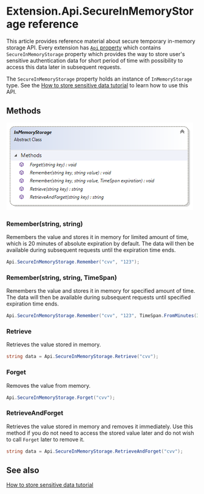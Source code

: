 ﻿# Extension.Api.SecureInMemoryStorage reference

This article provides reference material about secure temporary in-memory storage API.
Every extension has [`Api` property](extension-api.md) which contains `SecureInMemoryStorage`
property which provides the way to store user's sensitive authentication data for short period
of time with possibility to access this data later in subsequent requests.

The `SecureInMemoryStorage` property holds an instance of `InMemoryStorage` type. See the
[How to store sensitive data tutorial](https://community.sana-commerce.com/docs/SCC_Guides/Extensions/how-to//store-sensitive-data.md) to learn how
to use this API.

## Methods

![Class diagram](img/extension-api-secureinmemorystorage/class.png)

### Remember(string, string)

Remembers the value and stores it in memory for limited amount of time, which is 20 minutes 
of absolute expiration by default. The data will then be available during subsequent requests
until the expiration time ends.

```cs
Api.SecureInMemoryStorage.Remember("cvv", "123");
```

### Remember(string, string, TimeSpan)

Remembers the value and stores it in memory for specified amount of time. The data will then
be available during subsequent requests until specified expiration time ends.

```cs
Api.SecureInMemoryStorage.Remember("cvv", "123", TimeSpan.FromMinutes(3));
```

### Retrieve

Retrieves the value stored in memory.

```cs
string data = Api.SecureInMemoryStorage.Retrieve("cvv");
```

### Forget

Removes the value from memory.

```cs
Api.SecureInMemoryStorage.Forget("cvv");
```

### RetrieveAndForget

Retrieves the value stored in memory and removes it immediately. Use this method if you do not
need to access the stored value later and do not wish to call `Forget` later to remove it.

```cs
string data = Api.SecureInMemoryStorage.RetrieveAndForget("cvv");
```

## See also

[How to store sensitive data tutorial](https://community.sana-commerce.com/docs/SCC_Guides/Extensions/how-to//store-sensitive-data.md)